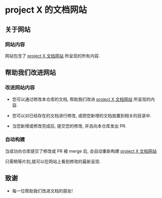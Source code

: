 # project X 的文档网站

## 关于网站

### 网站内容

网站包含了 [project X 文档网站](https://xtls.github.io/) 所呈现的所有内容.  

## 帮助我们改进网站

### 改进网站内容

- 您可以通过修改本仓库的文档, 帮助我们改进 [project X 文档网站](https://xtls.github.io/) 所呈现的内容.

- 您可以对已经存在的文档进行修改, 或把您新增的文档放置到相关的目录中.

- 当您新增或修改完成后, 提交您的修改, 并且向本仓库发出 PR.

### 自动构建

当成功向仓库提交了修改或 PR 被 merge 后, 会自动重新构建 [project X 文档网站](https://xtls.github.io/)  

只需稍等片刻,就可以在网站上看到修改的最新呈现.

## 致谢
- 每一位帮助我们改进文档的朋友!
